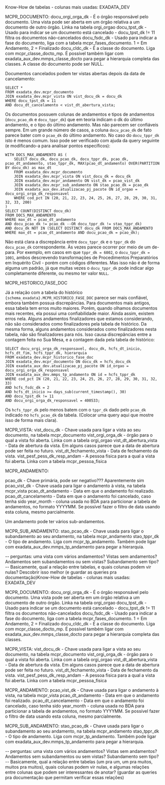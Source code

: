 Know-How de tabelas - colunas mais usadas:
EXADATA_DEV

MCPR_DOCUMENTO:
docu_orgi_orga_dk - É o órgão responsável pelo documento. Uma vista pode ser aberta em um órgão relativa a um documento de outro órgão. Linka na tabela orgi_orgao
docu_tpst_dk - Usado para indicar se um documento está cancelado - docu_tpst_dk != 11 filtra os documentos não-cancelados
docu_fsdc_dk - Usado para indicar a fase do documento, liga com a tabela mcpr_fases_documento. 1 = Em Andamento, 2 = Finalizado
docu_cldc_dk - É a classe do documento. Liga com mcpr_classe_docto_mp. É possível também ligar com exadata_aux_dev.mmps_classe_docto para pegar a hierarquia completa das classes. A classe do documento pode ser NULL.

Documentos cancelados podem ter vistas abertas depois da data de cancelamento:

```
SELECT *
FROM exadata_dev.mcpr_documento
JOIN exadata_dev.mcpr_vista ON vist_docu_dk = docu_dk
WHERE docu_tpst_dk = 11
AND docu_dt_cancelamento < vist_dt_abertura_vista;
```

Os documentos possuem colunas de andamentos e tipos de andamentos (`docu_pcao_dk` e `docu_tppr_dk`) que em teoria indicam o dk do último andamento, e o tipo do último andamento. Mas não parecem ser confiáveis sempre. Em um grande número de casos, a coluna `docu_pcao_dk` de fato parece bater com o `pcao_dk` do último andamento. No caso do `docu_tppr_dk` isto é menos comum. Isso pode ser verificado com ajuda da query seguinte (e modificando-a para analisar pontos específicos):

```
WITH DOCS_MAX_ANDAMENTO AS (
    SELECT docu_dk, docu_pcao_dk, docu_tppr_dk, pcao_dk, pcao_dt_andamento, stao_tppr_dk, MAX(pcao_dt_andamento) OVER(PARTITION BY docu_dk) as max_dt
    FROM exadata_dev.mcpr_documento
    JOIN exadata_dev.mcpr_vista ON vist_docu_dk = docu_dk
    JOIN exadata_dev.mcpr_andamento ON vist_dk = pcao_vist_dk
    JOIN exadata_dev.mcpr_sub_andamento ON stao_pcao_dk = pcao_dk
    JOIN exadata_aux_dev.atualizacao_pj_pacote ON id_orgao = docu_orgi_orga_dk_responsavel
    WHERE cod_pct IN (20, 21, 22, 23, 24, 25, 26, 27, 28, 29, 30, 31, 32, 33, 200)
)
SELECT COUNT(DISTINCT docu_dk) 
FROM DOCS_MAX_ANDAMENTO
WHERE max_dt = pcao_dt_andamento
AND docu_pcao_dk != pcao_dk --OR docu_tppr_dk != stao_tppr_dk)
AND docu_dk NOT IN (SELECT DISTINCT docu_dk FROM DOCS_MAX_ANDAMENTO WHERE max_dt = pcao_dt_andamento AND docu_pcao_dk = pcao_dk);
```

Não está clara a discrepância entre `docu_tppr_dk` e o `tppr_dk` do `docu_pcao_dk` correspondente. Às vezes parece ocorrer por meio de um de-para. Por exemplo, em casos em que `tppr_dk = 6002`, o `docu_tppr_dk = 1001`, ambos descrevendo transformações de Procedimentos Preparatórios em Inquérito Civil - porém com códigos diferentes. Mas isso não é de forma alguma um padrão, já que muitas vezes o `docu_tppr_dk` pode indicar algo completamente diferente, ou mesmo ter valor `NULL`.

MCPR_HISTORICO_FASE_DOC

Já a relação com a tabela do histórico `{schema_exadata}.MCPR_HISTORICO_FASE_DOC` parece ser mais confiável, embora também possua discrepâncias. Para documentos mais antigos, essa tabela tem erros muito maiores. Porém, quando olhamos documentos mais recentes, ela possui uma confiabilidade maior. Ainda assim, existem erros nela. Alguns andamentos finalizadores que estamos considerando, não são considerados como finalizadores pela tabela de histórico. Da mesma forma, alguns andamentos considerados como finalizadores nesta tabela, não são finalizadores para nós. Isso causa discrepâncias entre a contagem feita no Sua Mesa, e a contagem dada pela tabela de histórico:

```
SELECT docu_orgi_orga_dk_responsavel, docu_dk, hcfs_dt_inicio, hcfs_dt_fim, hcfs_tppr_dk, hierarquia
FROM exadata_dev.mcpr_historico_fase_doc
JOIN exadata_dev.mcpr_documento ON docu_dk = hcfs_docu_dk
JOIN exadata_aux_dev.atualizacao_pj_pacote ON id_orgao = docu_orgi_orga_dk_responsavel
JOIN exadata_aux_dev.mmps_tp_andamento ON id = hcfs_tppr_dk
WHERE cod_pct IN (20, 21, 22, 23, 24, 25, 26, 27, 28, 29, 30, 31, 32, 33)
AND hcfs_fsdc_dk = 2
AND hcfs_dt_inicio >= days_sub(current_timestamp(), 30)
AND docu_tpst_dk != 11
AND docu_orgi_orga_dk_responsavel = 400533;

```

Os `hcfs_tppr_dk` pelo menos batem com o `tppr_dk` dado pelo `pcao_dk` indicado no `hcfs_pcao_dk` da tabela. (Colocar uma query aqui que mostre isso de forma mais clara).

MCPR_VISTA:
vist_docu_dk - Chave usada para ligar a vista ao seu documento, na tabela mcpr_documento
vist_orgi_orga_dk - órgão para o qual a vista foi aberta. Linka com a tabela orgi_orgao
vist_dt_abertura_vista - Data de abertura da vista. Em alguns casos parece que a data de abertura pode ser feita no futuro.
vist_dt_fechamento_vista - Data de fechamento da vista.
vist_pesf_pess_dk_resp_andam - A pessoa fisica para a qual a vista foi aberta. Linka com a tabela mcpr_pessoa_fisica

MCPR_ANDAMENTO:

pcao_dk - Chave primária, pode ser negativo??? Aparentemente sim
pcao_vist_dk - Chave usada para ligar o andamento à vista, na tabela mcpr_vista
pcao_dt_andamento - Data em que o andamento foi realizado.
pcao_dt_cancelamento - Data em que o andamento foi cancelado, caso tenha sido
year_month - coluna usada no BDA para particionar a tabela de andamentos, no formato YYYYMM. Se possível fazer o filtro de data usando esta coluna, mesmo parcialmente.

Um andamento pode ter vários sub-andamentos.

MCPR_SUB_ANDAMENTO:
stao_pcao_dk - Chave usada para ligar o subandamento ao seu andamento, na tabela mcpr_andamento
stao_tppr_dk - O tipo de andamento. Liga com mcpr_tp_andamento. Também pode ligar com exadata_aux_dev.mmps_tp_andamento para pegar a hierarquia.

-- perguntas: uma vista com vários andamentos? Vistas sem andamentos? Andamentos sem subandamentos ou sem vistas? Subandamento sem tipo?
-- Basicamente, qual a relação entre tabelas, e quais colunas podem vir nulas? Descobrir isso melhor (e guardar as queries pra documentação)Know-How de tabelas - colunas mais usadas:
EXADATA_DEV

MCPR_DOCUMENTO:
docu_orgi_orga_dk - É o órgão responsável pelo documento. Uma vista pode ser aberta em um órgão relativa a um documento de outro órgão. Linka na tabela orgi_orgao
docu_tpst_dk - Usado para indicar se um documento está cancelado - docu_tpst_dk != 11 filtra os documentos não-cancelados
docu_fsdc_dk - Usado para indicar a fase do documento, liga com a tabela mcpr_fases_documento. 1 = Em Andamento, 2 = Finalizado
docu_cldc_dk - É a classe do documento. Liga com mcpr_classe_docto_mp. É possível também ligar com exadata_aux_dev.mmps_classe_docto para pegar a hierarquia completa das classes.

MCPR_VISTA:
vist_docu_dk - Chave usada para ligar a vista ao seu documento, na tabela mcpr_documento
vist_orgi_orga_dk - órgão para o qual a vista foi aberta. Linka com a tabela orgi_orgao
vist_dt_abertura_vista - Data de abertura da vista. Em alguns casos parece que a data de abertura pode ser feita no futuro.
vist_dt_fechamento_vista - Data de fechamento da vista.
vist_pesf_pess_dk_resp_andam - A pessoa fisica para a qual a vista foi aberta. Linka com a tabela mcpr_pessoa_fisica

MCPR_ANDAMENTO:
pcao_vist_dk - Chave usada para ligar o andamento à vista, na tabela mcpr_vista
pcao_dt_andamento - Data em que o andamento foi realizado.
pcao_dt_cancelamento - Data em que o andamento foi cancelado, caso tenha sido
year_month - coluna usada no BDA para particionar a tabela de andamentos, no formato YYYYMM. Se possível fazer o filtro de data usando esta coluna, mesmo parcialmente.

MCPR_SUB_ANDAMENTO:
stao_pcao_dk - Chave usada para ligar o subandamento ao seu andamento, na tabela mcpr_andamento
stao_tppr_dk - O tipo de andamento. Liga com mcpr_tp_andamento. Também pode ligar com exadata_aux_dev.mmps_tp_andamento para pegar a hierarquia.

-- perguntas: uma vista com vários andamentos? Vistas sem andamentos? Andamentos sem subandamentos ou sem vistas? Subandamento sem tipo?
-- Basicamente, qual a relação entre tabelas (um pra um, um pra muitos, muitos pra muitos), quais colunas podem vir nulas, e algumas relações entre colunas que podem ser interessantes de anotar? (guardar as queries pra documentação que permitam verificar essas relações)
